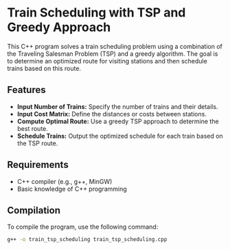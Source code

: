 
# Train Scheduling with TSP and Greedy Approach

This C++ program solves a train scheduling problem using a combination of the Traveling Salesman Problem (TSP) and a greedy algorithm. The goal is to determine an optimized route for visiting stations and then schedule trains based on this route.

## Features

- **Input Number of Trains:** Specify the number of trains and their details.
- **Input Cost Matrix:** Define the distances or costs between stations.
- **Compute Optimal Route:** Use a greedy TSP approach to determine the best route.
- **Schedule Trains:** Output the optimized schedule for each train based on the TSP route.

## Requirements

- C++ compiler (e.g., g++, MinGW)
- Basic knowledge of C++ programming

## Compilation

To compile the program, use the following command:

```bash
g++ -o train_tsp_scheduling train_tsp_scheduling.cpp
